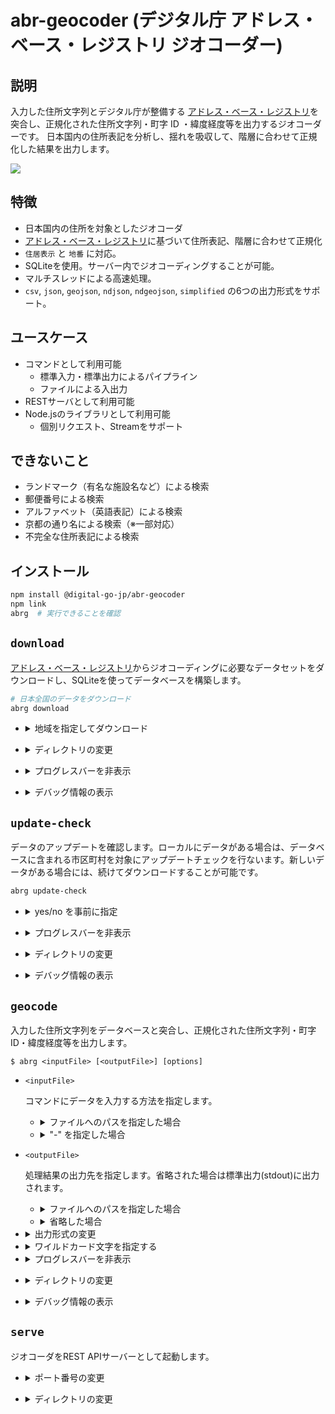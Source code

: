 # abr-geocoder (デジタル庁 アドレス・ベース・レジストリ ジオコーダー)

## 説明

  入力した住所文字列とデジタル庁が整備する [アドレス・ベース・レジストリ](https://catalog.registries.digital.go.jp/rc/dataset/)を突合し、正規化された住所文字列・町字 ID ・緯度経度等を出力するジオコーダーです。
  日本国内の住所表記を分析し、揺れを吸収して、階層に合わせて正規化した結果を出力します。

  ![](https://lp.geocoder.address-br.digital.go.jp/assets/2024072820391722166771.png)

## 特徴

  - 日本国内の住所を対象としたジオコーダ
  - [アドレス・ベース・レジストリ](https://catalog.registries.digital.go.jp/rc/dataset/)に基づいて住所表記、階層に合わせて正規化
  - `住居表示` と `地番` に対応。
  - SQLiteを使用。サーバー内でジオコーディングすることが可能。
  - マルチスレッドによる高速処理。
  - `csv`, `json`, `geojson`, `ndjson`, `ndgeojson`, `simplified` の6つの出力形式をサポート。

## ユースケース

  - コマンドとして利用可能
    - 標準入力・標準出力によるパイプライン
    - ファイルによる入出力
  - RESTサーバとして利用可能
  - Node.jsのライブラリとして利用可能
    - 個別リクエスト、Streamをサポート

## できないこと

  - ランドマーク（有名な施設名など）による検索
  - 郵便番号による検索
  - アルファベット（英語表記）による検索
  - 京都の通り名による検索（※一部対応）
  - 不完全な住所表記による検索

## インストール

  ```sh
  npm install @digital-go-jp/abr-geocoder
  npm link
  abrg  # 実行できることを確認
  ```

## `download`

  [アドレス・ベース・レジストリ](https://catalog.registries.digital.go.jp/rc/dataset/)からジオコーディングに必要なデータセットをダウンロードし、SQLiteを使ってデータベースを構築します。

  ```sh
  # 日本全国のデータをダウンロード
  abrg download
  ```

  - <details>
    <summary>地域を指定してダウンロード</summary>

    特定の都道府県や市町村を指定して、地域を限定したデータベースを構築することが可能です。これによりダウンロードするデータサイズを抑え、データベースを早く構築することが出来るようになります。

    地域を指定するコードは、[全国地方公共団体コード](https://www.soumu.go.jp/denshijiti/code.html)を指定します。
    複数の地域を指定する場合は、半角空白で区切ります。

    ```sh
    # 東京都のデータをダウンロードする
    abrg download -c 130001

    # 東京都と神奈川県のデータをダウンロードする
    abrg download -c 130001 140007

    # 千代田区のデータをダウンロードする
    abrg download -c 131016
    ```
  </details>

  - <details>
    <summary>ディレクトリの変更</summary>

    データセットファイルをダウンロードしたり、データベースを保存するディレクトリを変更することができます。
    デフォルトでは `$HOME/.abr-geocoder` に保存します。

    ```sh
    abrg download -d (データを保存するディレクトリへのパス)
    ```
  </details>

  - <details>
    <summary>プログレスバーを非表示</summary>
    silentオプションを指定すると、プログレスバーを表示しません。

    ```sh
    abrg download --silent
    ```
  </details>

  - <details>
    <summary>デバッグ情報の表示</summary>
    処理が完了したとき、処理に掛かった時間を表示します。

    ```sh
    abrg download --debug
    ```
  </details>

## `update-check`

  データのアップデートを確認します。ローカルにデータがある場合は、データベースに含まれる市区町村を対象にアップデートチェックを行ないます。新しいデータがある場合には、続けてダウンロードすることが可能です。

  ```sh
  abrg update-check
  ```

  - <details>
    <summary>yes/no を事前に指定</summary>
    利用可能な更新データがある場合、続けてダウンロードを行うかどうかを事前に指定しておくことができます。

    ```sh
    # 続けてダウンロードを行う場合
    abrg update-check --yes

    # 続けてダウンロードを行わない場合
    abrg update-check --no
    ```
  </details>

  - <details>
    <summary>プログレスバーを非表示</summary>
    silentオプションを指定すると、プログレスバーを表示しません。

    ```sh
    abrg update-check --silent
    ```
  </details>

  - <details>
    <summary>ディレクトリの変更</summary>

    データベースを保存するディレクトリを指定します。デフォルトでは `$HOME/.abr-geocoder` です。

    ```sh
    abrg update-check -d (データを保存するディレクトリへのパス)
    ```
  </details>

  - <details>
    <summary>デバッグ情報の表示</summary>
    処理が完了したとき、処理に掛かった時間を表示します。

    ```sh
    abrg update-check --debug
    ```
  </details>

## `geocode`

  入力した住所文字列をデータベースと突合し、正規化された住所文字列・町字 ID・緯度経度等を出力します。

  ```
  $ abrg <inputFile> [<outputFile>] [options]
  ```

  - `<inputFile>`
    
    コマンドにデータを入力する方法を指定します。

    - <details>
      <summary>ファイルへのパスを指定した場合</summary>
      指定されたテキストファイルをジオコーディングします。
      １行単位（１行につき１つのアドレス）で記入してください。

      例：
      ```
      abrg ./sample.txt
      ```

      sample.txt
      ```
      東京都千代田区紀尾井町1-3
      東京都千代田区永田町1-10-1
      ...
      東京都千代田区永田町一丁目7番1号
      ```
      </details>

    - <details>
      <summary>"-" を指定した場合</summary>
      標準入力からデータを受け取ります。

      例：
      ```
      echo "東京都千代田区紀尾井町1-3　東京ガーデンテラス紀尾井町 19階、20階" | abrg -
      ```
      </details>
      

  - `<outputFile>`
  
    処理結果の出力先を指定します。省略された場合は標準出力(stdout)に出力されます。

    - <details>
      <summary>ファイルへのパスを指定した場合</summary>
      指定されたファイルに処理結果を出力します。出力形式は `--format` オプションに基づきます。

      例：
      ```
      abrg ./input.txt ./output.json
      ```
      </details>

    - <details>
      <summary>省略した場合</summary>
      省略された場合は標準出力(stdout)に出力されます。

      例：
      ```
      cat ./sample.txt | abrg - | jq
      ```
      </details>
      
  - <details>
    <summary>出力形式の変更</summary>
    
    `-f`, `--format` オプションで出力書式を変更できます。デフォルトは`json`です。

    | format     | 説明                                                           |
    |------------|---------------------------------------------------------------|
    | csv        | カンマ区切りのcsv形式で結果を出力します                             |
    | simplified | 出力フィールドを限定した、カンマ区切りのcsv形式で結果を出力します        |
    | json       | JSON形式で結果を出力します                                        |
    | ndjson     | NDJSON形式で結果を出力します                                      |
    | geojson    | GeoJSON形式で結果を出力します                                     |
    | ndgeojson  | NDGeoJSON形式で結果を出力します                                   |

    </details>

  - <details>
    <summary>ワイルドカード文字を指定する</summary>
    任意の1文字をワイルドカードとして扱うことができます。
    utf-8で表現できない旧漢字などを●（黒丸）などに変換した場合などに、指定すると便利です。デフォルトは`?`です。

    例:
    ```
    echo "東京都町●市森野2-2-22" | abrg - --fuzzy "●"
    ```
    </details>

  - <details>
    <summary>プログレスバーを非表示</summary>
    silentオプションを指定すると、プログレスバーを表示しません。

    ```sh
    abrg ./input.txt ./output.txt --silent
    ```
  </details>

  - <details>
    <summary>ディレクトリの変更</summary>

    データベースを保存するディレクトリを指定します。デフォルトでは `$HOME/.abr-geocoder` です。

    ```sh
    abrg ./input.txt ./output.txt  -d (データを保存するディレクトリへのパス)
    ```
  </details>

  - <details>
    <summary>デバッグ情報の表示</summary>
    処理が完了したとき、処理に掛かった時間を表示します。
    また入力された住所文字列にマッチした各テーブルの主キーの情報が出力されます。

    ```sh
    abrg ./input.txt ./output.txt --debug
    ```
  </details>

## `serve`

  ジオコーダをREST APIサーバーとして起動します。

  - <details>
    <summary>ポート番号の変更</summary>

    REST APIサーバーのポート番号を変更します。デフォルトは `3000` です。

    ```sh
    abrg serve -p 8080
    ```
  </details>

  - <details>
    <summary>ディレクトリの変更</summary>

    データベースを保存するディレクトリを指定します。デフォルトでは `$HOME/.abr-geocoder` です。

    ```sh
    abrg serve  -d (データを保存するディレクトリへのパス)
    ```
  </details>
